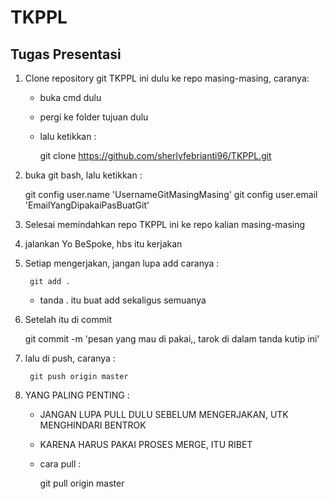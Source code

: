 TKPPL
=====

Tugas Presentasi
--------------------------------------------------------------------------------------------------------------------------------------------
1. Clone repository git TKPPL ini dulu ke repo masing-masing, caranya:
	- buka cmd dulu
	- pergi ke folder tujuan dulu
	- lalu ketikkan :
		
		git clone https://github.com/sherlyfebrianti96/TKPPL.git
		
2. buka git bash, lalu ketikkan :
	
	git config user.name 'UsernameGitMasingMasing'
	git config user.email 'EmailYangDipakaiPasBuatGit'
	
3. Selesai memindahkan repo TKPPL ini ke repo kalian masing-masing

4. jalankan Yo BeSpoke, hbs itu kerjakan

5. Setiap mengerjakan, jangan lupa add
	caranya :

		git add .
		
	- tanda . itu buat add sekaligus semuanya
	
6. Setelah itu di commit
	
	git commit -m 'pesan yang mau di pakai,, tarok di dalam tanda kutip ini'
	
7. lalu di push, caranya : 
	
		git push origin master

	
8. YANG PALING PENTING :
	- JANGAN LUPA PULL DULU SEBELUM MENGERJAKAN, UTK MENGHINDARI BENTROK
	- KARENA HARUS PAKAI PROSES MERGE, ITU RIBET
	
	- cara pull : 
		
		git pull origin master
		
